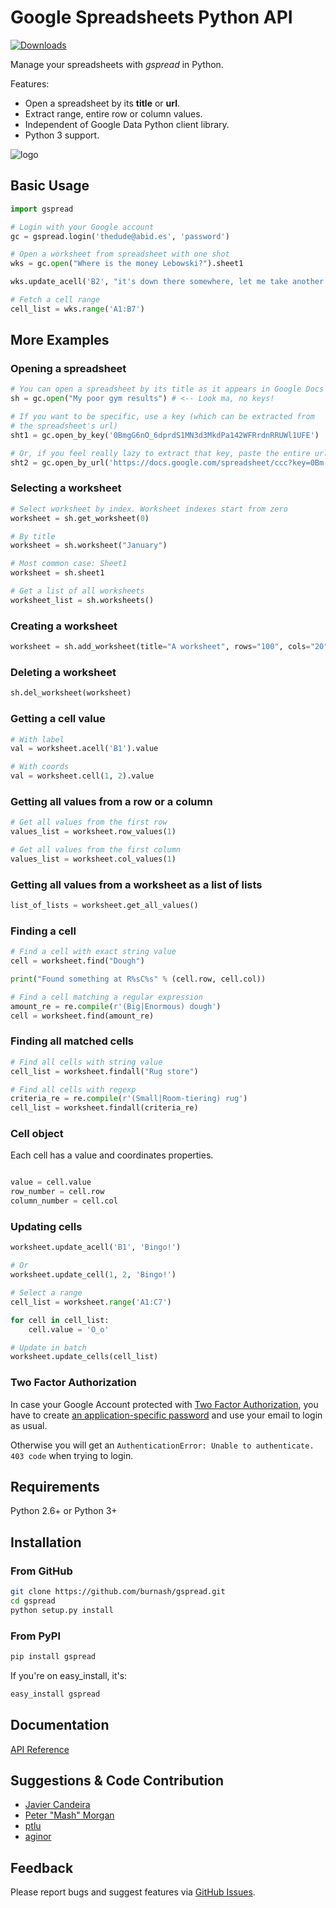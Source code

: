 # Google Spreadsheets Python API
[![Downloads](https://pypip.in/d/gspread/badge.png)](https://crate.io/packages/gspread)

Manage your spreadsheets with _gspread_ in Python.

Features:

* Open a spreadsheet by its **title** or **url**.
* Extract range, entire row or column values.
* Independent of Google Data Python client library.
* Python 3 support.

![logo](https://raw.github.com/burnash/gspread/master/gspread.png "")

## Basic Usage

```python
import gspread

# Login with your Google account
gc = gspread.login('thedude@abid.es', 'password')

# Open a worksheet from spreadsheet with one shot
wks = gc.open("Where is the money Lebowski?").sheet1

wks.update_acell('B2', "it's down there somewhere, let me take another look.")

# Fetch a cell range
cell_list = wks.range('A1:B7')
```

## More Examples

### Opening a spreadsheet

```python
# You can open a spreadsheet by its title as it appears in Google Docs
sh = gc.open("My poor gym results") # <-- Look ma, no keys!

# If you want to be specific, use a key (which can be extracted from
# the spreadsheet's url)
sht1 = gc.open_by_key('0BmgG6nO_6dprdS1MN3d3MkdPa142WFRrdnRRUWl1UFE')

# Or, if you feel really lazy to extract that key, paste the entire url
sht2 = gc.open_by_url('https://docs.google.com/spreadsheet/ccc?key=0Bm...FE&hl')
```

### Selecting a worksheet

```python
# Select worksheet by index. Worksheet indexes start from zero
worksheet = sh.get_worksheet(0)

# By title
worksheet = sh.worksheet("January")

# Most common case: Sheet1
worksheet = sh.sheet1

# Get a list of all worksheets
worksheet_list = sh.worksheets()
```

### Creating a worksheet

```python
worksheet = sh.add_worksheet(title="A worksheet", rows="100", cols="20")
```

### Deleting a worksheet

```python
sh.del_worksheet(worksheet)
```

### Getting a cell value

```python
# With label
val = worksheet.acell('B1').value

# With coords
val = worksheet.cell(1, 2).value
```

### Getting all values from a row or a column

```python
# Get all values from the first row
values_list = worksheet.row_values(1)

# Get all values from the first column
values_list = worksheet.col_values(1)
```

### Getting all values from a worksheet as a list of lists

```python
list_of_lists = worksheet.get_all_values()
```

### Finding a cell

```python
# Find a cell with exact string value
cell = worksheet.find("Dough")

print("Found something at R%sC%s" % (cell.row, cell.col))

# Find a cell matching a regular expression
amount_re = re.compile(r'(Big|Enormous) dough')
cell = worksheet.find(amount_re)
```

### Finding all matched cells

```python
# Find all cells with string value
cell_list = worksheet.findall("Rug store")

# Find all cells with regexp
criteria_re = re.compile(r'(Small|Room-tiering) rug')
cell_list = worksheet.findall(criteria_re)
```

### Cell object

Each cell has a value and coordinates properties.

```python

value = cell.value
row_number = cell.row
column_number = cell.col
```

### Updating cells

```python
worksheet.update_acell('B1', 'Bingo!')

# Or
worksheet.update_cell(1, 2, 'Bingo!')

# Select a range
cell_list = worksheet.range('A1:C7')

for cell in cell_list:
    cell.value = 'O_o'

# Update in batch
worksheet.update_cells(cell_list)
```

### Two Factor Authorization

In case your Google Account protected with [Two Factor Authorization](http://support.google.com/accounts/bin/answer.py?hl=en&answer=180744), 
you have to create [an application-specific password](https://accounts.google.com/b/0/IssuedAuthSubTokens?hl=en_GB) and use your email
to login as usual.

Otherwise you will get an `AuthenticationError: Unable to authenticate. 403 code` when trying to login.


## Requirements

Python 2.6+ or Python 3+

## Installation

### From GitHub

```sh
git clone https://github.com/burnash/gspread.git
cd gspread
python setup.py install
```

### From PyPI

```sh
pip install gspread
```

If you're on easy_install, it's:

```sh
easy_install gspread
```

## Documentation

[API Reference](http://burnash.github.com/gspread/)

## Suggestions & Code Contribution

- [Javier Candeira](https://github.com/candeira)
- [Peter "Mash" Morgan](https://github.com/ac001)
- [ptlu](https://github.com/ptlu)
- [aginor](https://github.com/aginor)

## Feedback

Please report bugs and suggest features via [GitHub Issues](https://github.com/burnash/gspread/issues).
